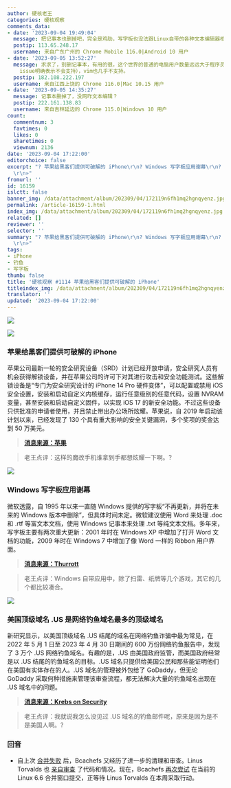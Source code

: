 ```yaml
---
author: 硬核老王
categories: 硬核观察
comments_data:
- date: '2023-09-04 19:49:04'
  message: 把记事本也删掉吧，完全是鸡肋，写字板也没法跟Linux自带的各种文本编辑器相提并论（它们至少能当作简单的代码编辑器，有的编辑器甚至支持插件），Mac自带的文本编辑器也差不多。
  postip: 113.65.248.17
  username: 来自广东广州的 Chrome Mobile 116.0|Android 10 用户
- date: '2023-09-05 13:52:27'
  message: 求求了，别删记事本，有用的很，这个世界的普通的电脑用户数量远远大于程序员，日常查看、简单的编辑纯文本很有用。而且支持bidi，主要用于一些特殊语言文字（例如阿拉伯语），vscode到微软倒闭都不可能支持（vscode
    issue明确表示不会支持），vim也几乎不支持。
  postip: 182.108.222.197
  username: 来自江西上饶的 Chrome 116.0|Mac 10.15 用户
- date: '2023-09-05 14:35:27'
  message: 记事本删掉了，没网咋文本编辑？
  postip: 222.161.138.83
  username: 来自吉林延边的 Chrome 115.0|Windows 10 用户
count:
  commentnum: 3
  favtimes: 0
  likes: 0
  sharetimes: 0
  viewnum: 2136
date: '2023-09-04 17:22:00'
editorchoice: false
excerpt: "? 苹果给黑客们提供可破解的 iPhone\r\n? Windows 写字板应用谢幕\r\n? 美国顶级域名 .US 是网络钓鱼域名最多的顶级域名\r\n»
  \r\n»"
fromurl: ''
id: 16159
islctt: false
banner_img: /data/attachment/album/202309/04/172119n6fh1mq2hgnqyenz.jpg
permalink: /article-16159-1.html
index_img: /data/attachment/album/202309/04/172119n6fh1mq2hgnqyenz.jpg
related: []
reviewer: ''
selector: ''
summary: "? 苹果给黑客们提供可破解的 iPhone\r\n? Windows 写字板应用谢幕\r\n? 美国顶级域名 .US 是网络钓鱼域名最多的顶级域名\r\n»
  \r\n»"
tags:
- iPhone
- 钓鱼
- 写字板
thumb: false
title: '硬核观察 #1114 苹果给黑客们提供可破解的 iPhone'
titleindex_img: /data/attachment/album/202309/04/172119n6fh1mq2hgnqyenz.jpg
translator: ''
updated: '2023-09-04 17:22:00'
---
```


![](/data/attachment/album/202309/04/172119n6fh1mq2hgnqyenz.jpg)


![](/data/attachment/album/202309/04/172131cmb5f2phvpb911ad.jpg)


### 苹果给黑客们提供可破解的 iPhone


苹果公司最新一轮的安全研究设备（SRD）计划已经开放申请，安全研究人员有机会获得解锁设备，并在苹果公司的许可下对其进行攻击和安全功能测试。这些解锁设备是“专门为安全研究设计的 iPhone 14 Pro 硬件变体”，可以配置或禁用 iOS 安全设置，安装和启动自定义内核缓存，运行任意级别的任意代码，设置 NVRAM 变量，甚至安装和启动自定义固件，以实现 iOS 17 的新安全功能。不过这些设备只供批准的申请者使用，并且禁止带出办公场所炫耀。苹果说，自 2019 年启动该计划以来，已经发现了 130 个具有重大影响的安全关键漏洞，多个奖项的奖金达到 50 万美元。



> 
> **[消息来源：苹果](https://security.apple.com/blog/security-research-device-program-2024/)**
> 
> 
> 



> 
> 老王点评：这样的魔改手机谁拿到手都想炫耀一下啊。?
> 
> 
> 


![](/data/attachment/album/202309/04/172142wjtl9x54jn3yjyy2.jpg)


### Windows 写字板应用谢幕


微软透露，自 1995 年以来一直随 Windows 提供的写字板“不再更新，并将在未来的 Windows 版本中删除”，但具体时间未定。微软建议使用 Word 来处理 .doc 和 .rtf 等富文本文档，使用 Windows 记事本来处理 .txt 等纯文本文档。多年来，写字板主要有两次重大更新：2001 年时在 Windows XP 中增加了打开 Word 文档的功能，2009 年时在 Windows 7 中增加了像 Word 一样的 Ribbon 用户界面。



> 
> **[消息来源：Thurrott](https://www.thurrott.com/windows/windows-11/288088/rip-wordpad)**
> 
> 
> 



> 
> 老王点评：Windows 自带应用中，除了扫雷、纸牌等几个游戏，其它的几个都比较凑合。
> 
> 
> 


![](/data/attachment/album/202309/04/172155assgyyw03zsnwnoa.jpg)


### 美国顶级域名 .US 是网络钓鱼域名最多的顶级域名


新研究显示，以美国顶级域名 .US 结尾的域名在网络钓鱼诈骗中最为常见，在 2022 年 5 月 1 日至 2023 年 4 月 30 日期间的 600 万份网络钓鱼报告中，发现了 3 万个 .US 网络钓鱼域名。有趣的是，.US 由美国政府监管，而美国政府经常是以 .US 结尾的钓鱼域名的目标。.US 域名只提供给美国公民和那些能证明他们在美国有实体存在的人。.US 域名的管理被外包给了 GoDaddy，但无论 GoDaddy 采取何种措施来管理该审查流程，都无法解决大量的钓鱼域名出现在 .US 域名中的问题。



> 
> **[消息来源：Krebs on Security](https://krebsonsecurity.com/2023/09/why-is-us-being-used-to-phish-so-many-of-us/)**
> 
> 
> 



> 
> 老王点评：我就说我怎么没见过 .US 域名的钓鱼邮件呢，原来是因为是不是美国人啊。?
> 
> 
> 


### 回音


* 自上次 [合并失败](/article-15989-1.html) 后，Bcachefs 又经历了进一步的清理和审查。Linus Torvalds 也 [亲自审查](/article-16087-1.html) 了代码和情况。现在，Bcachefs [再次尝试](https://www.phoronix.com/news/Bcachefs-For-Linux-6.6-PR) 在当前的 Linux 6.6 合并窗口提交，正等待 Linus Torvalds 在本周采取行动。